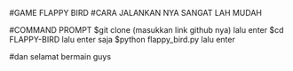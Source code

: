 #GAME FLAPPY BIRD
#CARA JALANKAN NYA SANGAT LAH MUDAH

#COMMAND PROMPT
$git clone (masukkan link github nya) lalu enter
$cd FLAPPY-BIRD lalu enter saja
$python flappy_bird.py lalu enter

#dan selamat bermain guys
